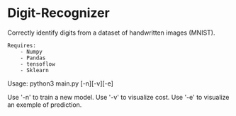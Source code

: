 # Digit-Recognizer

Correctly identify digits from a dataset of handwritten images (MNIST).

	Requires:
		- Numpy
		- Pandas
		- tensoflow
		- Sklearn

Usage: python3 main.py [-n][-v][-e]

Use '-n' to train a new model.
Use '-v' to visualize cost.
Use '-e' to visualize an exemple of prediction.
